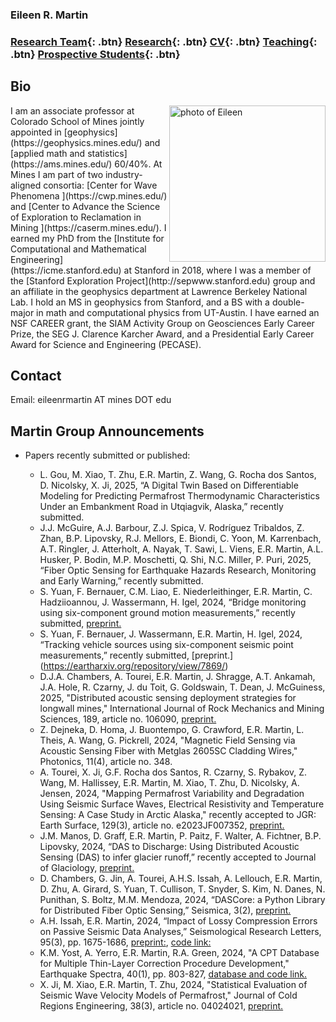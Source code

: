 ### Eileen R. Martin

###   [Research Team](/team){: .btn}     [Research](/research){: .btn}       [CV](/docs/ermartin_CV.pdf){: .btn}       [Teaching](/teaching){: .btn}     [Prospective Students](/prospectiveStudents){: .btn}

## Bio

<img src="https://eileenrmartin.github.io/img/eileen.jpg" alt="photo of Eileen" align="right" style="width: 250px;"/>
I am an associate professor at Colorado School of Mines jointly appointed in [geophysics](https://geophysics.mines.edu/)  and [applied math and statistics](https://ams.mines.edu/) 60/40%. At Mines I am part of two industry-aligned consortia: [Center for Wave Phenomena ](https://cwp.mines.edu/) and [Center to Advance the Science of Exploration to Reclamation in Mining ](https://caserm.mines.edu/). I earned my PhD from the [Institute for Computational and Mathematical Engineering](https://icme.stanford.edu) at Stanford in 2018, where I was a member of the [Stanford Exploration Project](http://sepwww.stanford.edu) group and an affiliate in the geophysics department at Lawrence Berkeley National Lab. I hold an MS in geophysics from Stanford, and a BS with a double-major in math and computational physics from UT-Austin. I have earned an NSF CAREER grant, the SIAM Activity Group on Geosciences Early Career Prize, the SEG J. Clarence Karcher Award, and a Presidential Early Career Award for Science and Engineering (PECASE).  

## Contact


Email: eileenrmartin AT mines DOT edu
 

## Martin Group Announcements


* Papers recently submitted or published:

  * L. Gou, M. Xiao, T. Zhu, E.R. Martin, Z. Wang, G. Rocha dos Santos, D. Nicolsky, X. Ji, 2025, “A Digital Twin Based on Differentiable Modeling for Predicting Permafrost Thermodynamic Characteristics Under an Embankment Road in Utqiagvik, Alaska,” recently submitted. 
  * J.J. McGuire, A.J. Barbour, Z.J. Spica, V. Rodríguez Tribaldos, Z. Zhan, B.P. Lipovsky, R.J. Mellors, E. Biondi, C. Yoon, M. Karrenbach, A.T. Ringler, J. Atterholt, A. Nayak, T. Sawi, L. Viens, E.R. Martin, A.L. Husker, P. Bodin, M.P. Moschetti, Q. Shi, N.C. Miller, P. Puri, 2025, “Fiber Optic Sensing for Earthquake Hazards Research, Monitoring and Early Warning,” recently submitted.
  * S. Yuan, F. Bernauer, C.M. Liao, E. Niederleithinger, E.R. Martin, C. Hadziioannou, J. Wassermann, H. Igel, 2024, “Bridge monitoring using six-component ground motion measurements,” recently submitted, [preprint.](https://engrxiv.org/preprint/view/4004) 
  * S. Yuan, F. Bernauer, J. Wassermann, E.R. Martin, H. Igel, 2024, “Tracking vehicle sources using six-component seismic point measurements,” recently submitted, [preprint.] (https://eartharxiv.org/repository/view/7869/) 
  * D.J.A. Chambers, A. Tourei, E.R. Martin, J. Shragge, A.T. Ankamah, J.A. Hole, R. Czarny, J. du Toit, G. Goldswain, T. Dean, J. McGuiness, 2025, "Distributed acoustic sensing deployment strategies for longwall mines," International Journal of Rock Mechanics and Mining Sciences, 189, article no. 106090, [preprint.](https://eartharxiv.org/repository/view/8242/)
  * Z. Dejneka, D. Homa, J. Buontempo, G. Crawford, E.R. Martin, L. Theis, A. Wang, G. Pickrell, 2024, "Magnetic Field Sensing via Acoustic Sensing Fiber with Metglas 2605SC Cladding Wires," Photonics, 11(4), article no. 348.
  * A. Tourei, X. Ji, G.F. Rocha dos Santos, R. Czarny, S. Rybakov, Z. Wang, M. Hallissey, E.R. Martin, M. Xiao, T. Zhu, D. Nicolsky, A. Jensen, 2024, "Mapping Permafrost Variability and Degradation Using Seismic Surface Waves, Electrical Resistivity and Temperature Sensing: A Case Study in Arctic Alaska," recently accepted to JGR: Earth Surface, 129(3), article no. e2023JF007352, [preprint.](https://eartharxiv.org/repository/view/5706/)
  * J.M. Manos, D. Graff, E.R. Martin, P. Paitz, F. Walter, A. Fichtner, B.P. Lipovsky, 2024, “DAS to Discharge: Using Distributed Acoustic Sensing (DAS) to infer glacier runoff,” recently accepted to Journal of Glaciology, [preprint.](https://eartharxiv.org/repository/view/6680/)
  * D. Chambers, G. Jin, A. Tourei, A.H.S. Issah, A. Lellouch, E.R. Martin, D. Zhu, A. Girard, S. Yuan, T. Cullison, T. Snyder, S. Kim, N. Danes, N. Punithan, S. Boltz, M.M. Mendoza, 2024, “DASCore: a Python Library for Distributed Fiber Optic Sensing,” Seismica, 3(2), [preprint.](https://eartharxiv.org/repository/view/6571/)   
  * A.H. Issah, E.R. Martin, 2024, “Impact of Lossy Compression Errors on Passive Seismic Data Analyses,” Seismological Research Letters, 95(3), pp. 1675-1686, [preprint:](https://repository.mines.edu/handle/11124/177939), [code link:](https://github.com/aissah/Issah-SRL-compression-2023/) 
  * K.M. Yost, A. Yerro, E.R. Martin, R.A. Green, 2024, "A CPT Database for Multiple Thin-Layer Correction Procedure Development," Earthquake Spectra, 40(1), pp. 803-827, [database and code link.](https://data.lib.vt.edu/articles/dataset/Data_Associated_with_A_CPT_Database_for_Multiple_Thin-Layer_Correction_Procedure_Development/21408450) 
  * X. Ji, M. Xiao, E.R. Martin, T. Zhu, 2024, "Statistical Evaluation of Seismic Wave Velocity Models of Permafrost," Journal of Cold Regions Engineering, 38(3), article no. 04024021, [preprint.](https://eartharxiv.org/repository/view/5601/)

